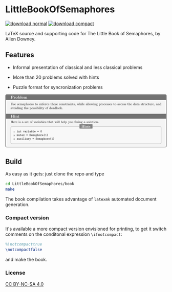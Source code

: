 
# LittleBookOfSemaphores

[![download normal](https://img.shields.io/badge/download-book-success.svg?style=popout-square&logo=github)](https://raw.githubusercontent.com/platipo/LittleBookOfSemaphores/master/book/LittleBookOfSemaphores.pdf)
[![download compact](https://img.shields.io/badge/download-comapact-success.svg?style=popout-square&logo=github)](https://raw.githubusercontent.com/platipo/LittleBookOfSemaphores/master/book/LittleBookOfSemaphoresCompact.pdf)

LaTeX source and supporting code for The Little Book of Semaphores, by Allen Downey.

## Features

 - Informal presentation of classical and less classical problems

 - More than 20 problems solved with hints

 - Puzzle format for syncronization problems

![Problem format](https://github.com/platipo/LittleBookOfSemaphores/blob/master/problem-preview.jpg)

## Build

As easy as it gets: just clone the repo and type

```bash
cd LittleBookOfSemaphores/book
make
```

The book compilation takes advantage of `latexmk` automated document generation.

### Compact version
It's available a more compact version envisioned for printing, to get it switch comments on the conditonal expression `\ifnotcompact`:

```LaTeX
%\notcompacttrue
\notcompactfalse
```

and make the book.

### License
[CC BY-NC-SA 4.0](https://creativecommons.org/licenses/by-nc-sa/4.0/)
